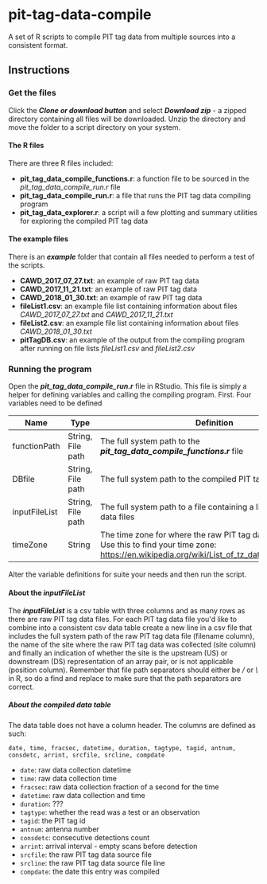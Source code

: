 # pit-tag-data-compile

A set of R scripts to compile PIT tag data from multiple sources into a consistent format.


## Instructions

### Get the files

Click the ***Clone or download button*** and select ***Download zip*** - a zipped directory containing all files will be downloaded.
Unzip the directory and move the folder to a script directory on your system.

#### The R files

There are three R files included:

+ **pit_tag_data_compile_functions.r**: a function file to be sourced in the *pit_tag_data_compile_run.r* file
+ **pit_tag_data_compile_run.r**: a file that runs the PIT tag data compiling program  
+ **pit_tag_data_explorer.r**: a script will a few plotting and summary utilities for exploring the compiled PIT tag data

#### The example files

There is an ***example*** folder that contain all files needed to perform a test of the scripts.

+ **CAWD_2017_07_27.txt**: an example of raw PIT tag data
+ **CAWD_2017_11_21.txt**: an example of raw PIT tag data
+ **CAWD_2018_01_30.txt**: an example of raw PIT tag data
+ **fileList1.csv**: an example file list containing information about files *CAWD_2017_07_27.txt* and *CAWD_2017_11_21.txt* 
+ **fileList2.csv**: an example file list containing information about files *CAWD_2018_01_30.txt*
+ **pitTagDB.csv**: an example of the output from the compiling program after running on file lists *fileList1.csv* and *fileList2.csv*

### Running the program

Open the ***pit_tag_data_compile_run.r*** file in RStudio. This file is simply a helper for defining variables and 
calling the compiling program. First. Four variables need to be defined 

| Name | Type | Definition
| - | - | - |
| functionPath | String, File path | The full system path to the ***pit_tag_data_compile_functions.r*** file
| DBfile | String, File path | The full system path to the compiled PIT tag data file
| inputFileList | String, File path | The full system path to a file containing a list of raw PIT tag data files
| timeZone | String | The time zone for where the raw PIT tag data was collected. Use this to find your time zone: https://en.wikipedia.org/wiki/List_of_tz_database_time_zones

Alter the variable definitions for suite your needs and then run the script.

#### About the ***inputFileList***

The ***inputFileList*** is a csv table with three columns and as many rows as there are raw PIT tag data files.
For each PIT tag data file you'd like to combine into a consistent csv data table create a new line in a csv file
that includes the full system path of the raw PIT tag data file (filename column), the name of the site where the raw PIT
tag data was collected (site column) and finally an indication of whether the site is the upstream (US) or downstream (DS) representation
of an array pair, or is not applicable (position column). Remember that file path separators should either be */* or *\\* in R,
so do a find and replace to make sure that the path separators are correct.


##### About the compiled data table

The data table does not have a column header. The columns are defined as such:

```
date, time, fracsec, datetime, duration, tagtype, tagid, antnum, consdetc, arrint, srcfile, srcline, compdate
```

+ `date`: raw data collection datetime
+ `time`: raw data collection time
+ `fracsec`: raw data collection fraction of a second for the time
+ `datetime`: raw data collection and time
+ `duration`: ???
+ `tagtype`: whether the read was a test or an observation
+ `tagid`: the PIT tag id
+ `antnum`: antenna number
+ `consdetc`: consecutive detections count  
+ `arrint`: arrival interval - empty scans before detection
+ `srcfile`: the raw PIT tag data source file
+ `srcline`: the raw PIT tag data source file line
+ `compdate`: the date this entry was compiled


